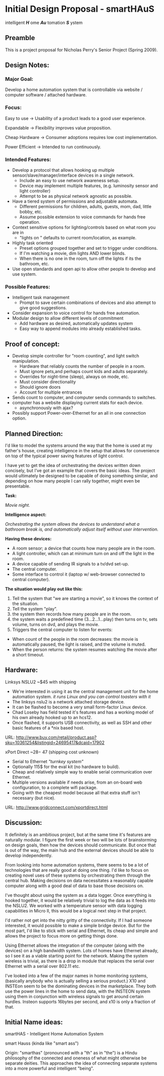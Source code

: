 # Initial Design Proposal - smartHAuS
intelligent **_H_** ome **_Au_** tomation **_S_** ystem


## Preamble
This is a project proposal for Nicholas Perry's Senior Project (Spring 2009).


## Design Notes: 


### Major Goal:
Develop a home automation system that is controllable via website / computer software / attached hardware. 


### Focus: 

Easy to use -> Usability of a product leads to a good user experience.

Expandable -> Flexibility improves value proposition.

Cheap Hardware -> Consumer adoptions requires low cost implementation.

Power Efficient -> Intended to run continuously.


### Intended Features: 

 * Develop a protocol that allows hooking up multiple sensor/slave/manager/interface devices in a single network. 
    - Include an easy to use network awareness setup. 
    - Device may implement multiple features, (e.g. luminosity sensor and light controller) 
    - Attempt to be as physical network agnostic as possible. 
 * Have a tiered system of permissions and adjustable automata. 
    - Different permissions for children, adults, guests, mom, dad, little bobby, etc. 
    - Assume possible extension to voice commands for hands free operation. 
 * Context sensitive options for lighting/controls based on what room you are in 
    - "lights on <room>" defaults to current room/location, as example. 
 * Highly task oriented 
    - Preset options grouped together and set to trigger under conditions. 
    - If I'm watching a movie, dim lights AND lower blinds. 
    - When there is no one in the room, turn off the lights if its the bathroom, etc. 
 * Use open standards and open api to allow other people to develop and use system. 


### Possible Features: 

 * Intelligent task management 
    - Prompt to save certain combinations of devices and also attempt to give good suggestions. 
 * Consider expansion to voice control for hands free automation. 
 * Modular design to allow different levels of commitment 
    - Add hardware as desired, automatically updates system 
    - Easy way to append modules into already established tasks. 


## Proof of concept: 

 * Develop simple controller for "room counting", and light switch manipulation. 
    - Hardware that reliably counts the number of people in a room. 
    - Must ignore pets,and perhaps count kids and adults separately. 
    - Overrides for night-time (sleep), always on mode, etc. 
    - Must consider directionality 
    - Should ignore doors 
    - Account for multiple entrances 
 * Sends count to computer, and computer sends commands to switches. 
 * computer has a website displaying current stats for each device. 
    - asynchronously with ajax? 
 * Possibly support Power-over-Ethernet for an all in one connection option. 


## Planned Direction:

I'd like to model the systems around the way that the home is used at my father's house, creating intelligence in the setup that allows for convenience on top of the typical power saving features of light control.

I have yet to get the idea of orchestrating the devices written down concisely, but I've got an example that covers the basic ideas. The project would ultimately be designed to be capable of doing something similar, and depending on how many people I can rally together, might even be presentable.

**Task:**

*Movie night.*

**Intelligence aspect:**

*Orchestrating the system allows the devices to understand what a bathroom break is, and automatically adjust itself without user intervention.*

**Having these devices:**

 - A room sensor; a device that counts how many people are in the room.
 - A light controller, which can at minimum turn on and off the light in the room.
 - A device capable of sending IR signals to a tv/dvd set-up.
 - The central computer.
 - Some interface to control it (laptop w/ web-browser connected to central computer).

**The situation would play out like this:**

 1. Tell the system that "we are starting a movie", so it knows the context of the situation.
 1. Tell the system "play".
 1. the system then records how many people are in the room.
 1. the system waits a predefined time (3...2...1...play) then turns on tv, sets volume, turns on dvd, and plays the movie.
 1. Triggers the central computer to listen for events: 
- When count of the people in the room decreases: the movie is automatically paused, the light is raised, and the volume is muted.
- When the person returns: the system resumes watching the movie after a short timeout.


## Hardware: 

Linksys NSLU2 ~$45 with shipping 

 * We're interested in using it as the central management unit for the home automation system. 
   *it runs Linux and you can control toasters with it* 
 * The linksys nslu2 is a network attached storage device. 
 * It can be flashed to become a very small form-factor Linux device. 
 * Chad Loseby has field tested it's features and has a working model of his own already hooked up to an hcs12. 
 * Once flashed, it supports USB connectivity, as well as SSH and other basic features of a *nix based host. 

URL: http://www.buy.com/retail/product.asp?sku=10361254&listingid=24695417&dcaid=17902 
   
   
xPort Direct ~$28 - ~$47 (shipping cost unknown) 

 * Serial to Ethernet 
  *"turnkey system"* 
 * Optionally 115$ for the eval kit (no hardware to build). 
 * Cheap and relatively simple way to enable serial communication over Ethernet. 
 * Multiple versions available if needs arise, from an on-board web configuration, to a complete wifi package. 
 * Going with the cheapest model because all that extra stuff isn't necessary (but nice). 
 
URL:  http://www.gridconnect.com/xportdirect.html 

  
## Discussion:

It definitely is an ambitious project, but at the same time it's features are naturally modular. I figure the first week or two will be lots of brainstorming on design goals, then how the devices should communicate. But once that is out of the way, the main hub and the external devices should be able to develop independently. 

From looking into home automation systems, there seems to be a lot of technologies that are really good at doing one thing. I'd like to focus on creating novel uses of these systems by orchestrating them through the central hub. Making decisions on data necessitates a reasonably capable computer along with a good deal of data to base those decisions on. 

I've thought about using the system as a data logger. Once everything is hooked together, it would be relatively trivial to log the data as it feeds into the NSLU2. We worked with a temperature sensor with data logging capabilities in Micro II, this would be a logical next step in that project.

I'd rather not get into the nitty gritty of the connectivity. If I had someone interested, it would possible to make a simple bridge device. But for the most part, I'd like to stick with serial and Ethernet, Its cheap and simple and allows the project to focus more on getting things done.

Using Ethernet allows the integration of the computer (along with the devices) on a high bandwidth system. Lots of homes have Ethernet already, so I see it as a viable starting point for the network. Making the system wireless is trivial, as there is a drop in module that replaces the serial over Ethernet with a serial over 802.11 etc.

I've looked into a few of the major names in home monitoring systems, (basically anybody who is actually selling a serious product.)  X10 and INSTEon seem to be the dominating devices in the marketplace. They both use the power lines in the home to send data, with the INSTEON system using them in conjunction with wireless signals to get around certain hurdles. Insteon supports 16bytes per second, and x10 is only a fraction of that.

## Initial Name ideas:

smartHAS - Intelligent Home Automation System 

smart Hauss (kinda like "smart ass") 

Origin: "smarthas" (pronounced with a "th" as in "the") is a Hindu philosophy of the connected and oneness of what might otherwise be separate deities. This approaches the idea of connecting separate systems into a more powerful and intelligent "being".

